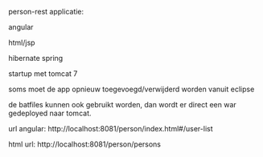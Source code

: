 person-rest applicatie:

angular

html/jsp

hibernate 
spring

startup met tomcat 7

soms moet de app opnieuw toegevoegd/verwijderd worden vanuit eclipse

de batfiles kunnen ook gebruikt worden, dan wordt er direct een war gedeployed naar tomcat.

url angular: 
http://localhost:8081/person/index.html#/user-list

html url:
http://localhost:8081/person/persons


